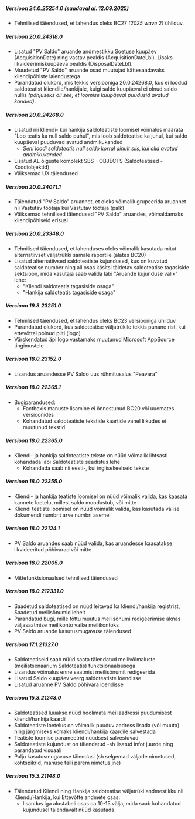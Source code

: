 ---
---
##### Versioon 24.0.25254.0 _(saadaval al. 12.09.2025)_
- Tehnilised täiendused, et lahendus oleks BC27 _(2025 wave 2)_ ühilduv.  

##### Versioon 20.0.24318.0
- Lisatud "PV Saldo" aruande andmestikku Soetuse kuupäev (AcquisitionDate) ning vastav pealdis (AcquisitionDateLbl). Lisaks likvideerimiskuupäeva pealdis (DisposalDateLbl).
- Muudetud "PV Saldo" aruande osad muutujad kättesaadavaks kliendipõhiste laiendustega
- Parandatud olukord, mis tekkis versiooniga 20.0.24268.0, kus ei loodud saldoteatist kliendile/hankijale, kuigi saldo kuupäeval ei olnud saldo nullis _(põhjuseks oli see, et loomise kuupäeval puudusid avatud kanded)_.  

##### Versioon 20.0.24268.0
- Lisatud nii kliendi- kui hankija saldoteatiste loomisel võimalus määrata "Loo teatis ka null saldo puhul", mis loob saldoteatise ka juhul, kui saldo kuupäeval puuduvad avatud andmikukanded
  - _Seni loodi saldoteatis null saldo korral ainult siis, kui olid avatud andmikukanded_
- Lisatud AL õiguste komplekt SBS - OBJECTS (Saldoteatised - Koodiobjektid)
- Väiksemad UX täiendused  

##### Versioon 20.0.24071.1
- Täiendatud "PV Saldo" aruannet, et oleks võimalik grupeerida aruannet nii Vastutav töötaja kui Vastutav töötaja (palk)
- Väiksemad tehnilised täiendused "PV Saldo" aruandes, võimaldamaks kliendipõhiseid erisusi  

##### Versioon 20.0.23348.0
- Tehnilised täiendused, et lahenduses oleks võimalik kasutada mitut alternatiivset väljatrükki samale  raportile (alates BC20)
- Lisatud alternatiivsed saldoteatiste kujundused, kus on kuvatud saldoteatise number ning all osas käsitsi täidetav saldoteatise tagasiside sektsioon, mida kasutaja saab valida läbi "Aruande kujunduse valik" lehe:
  - "Kliendi saldoteatis tagasiside osaga"
  - "Hankija saldoteatis tagasiside osaga"  

##### Versioon 19.3.23251.0
- Tehnilised täiendused, et lahendus oleks BC23 versiooniga ühilduv
- Parandatud olukord, kus saldoteatise väljatrükile tekkis punane rist, kui ettevõttel polnud pilti (logo)
- Värskendatud äpi logo vastamaks muutunud Microsoft AppSource tingimustele  

##### Versioon 18.0.23152.0
- Lisandus aruandesse PV Saldo uus rühmitusalus "Peavara"  

##### Versioon 18.0.22365.1
- Bugiparandused:
  - Factboxis manuste lisamine ei õnnestunud BC20 või uuemates versioonides
  - Kohandatud saldoteatiste tekstide kaartide vahel liikudes ei muutunud tekstid  

##### Versioon 18.0.22365.0
- Kliendi- ja hankija saldoteatiste tekste on nüüd võimalik lihtsasti kohandada läbi Saldoteatiste seadistus lehe
  - Kohandada saab nii eesti-, kui inglisekeelseid tekste  

##### Versioon 18.0.22355.0
- Kliendi- ja hankija teatiste loomisel on nüüd võimalik valida, kas kaasata kannete loetelu, millest saldo moodustub, või mitte
- Kliendi teatiste loomisel on nüüd võimalik valida, kas kasutada välise dokumendi numbrit arve numbri asemel  

##### Versioon 18.0.22124.1
- PV Saldo aruandes saab nüüd valida, kas aruandesse kaasatakse likvideeritud põhivarad või mitte

##### Versioon 18.0.22005.0
- Mittefunktsionaalsed tehnilised täiendused

##### Versioon 18.0.212331.0
- Saadetud saldoteatised on nüüd leitavad ka kliendi/hankija registrist, Saadetud meilisõnumid lehelt
- Parandatud bugi, mille tõttu muutus meilisõnumi redigeerimise aknas väljasaatmise meilikonto vaike meilikontoks
- PV Saldo aruande kasutusmugavuse täiendused

##### Versioon 17.1.21327.0
- Saldoteatiseid saab nüüd saata täiendatud meilivõimaluste (meilistsenaarium Saldoteatis) funktsionaalsusega
- Lisandus võimalus enne saatmist meilisõnumit redigeerida
- Lisatud Saldo kuupäev veerg saldoteatiste loendisse
- Lisatud aruanne PV Saldo põhivara loendisse

##### Versioon 15.3.21243.0
- Saldoteatised luuakse nüüd hoolimata meiliaadressi puudumisest kliendi/hankija kaardil
- Saldoteatiste loetelus on võimalik puuduv aadress lisada (või muuta) ning järgmiseks korraks kliendi/hankija kaardile salvestada
- Teatiste loomise parameetrid nüüdsest salvestuvad
- Saldoteatiste kujundust on täiendatud -sh lisatud infot juurde ning parandatud visuaali
- Palju kasutusmugavuse täiendusi (sh selgemad väljade nimetused, kohtspikrid, manuse faili parem nimetus jne)

##### Versioon 15.3.21148.0
- Täiendatud Kliendi ning Hankija saldoteatise väljatrüki andmestikku nii Kliendi/Hankija, kui Ettevõtte andmete osas:
  - lisandus iga alustabeli osas ca 10-15 välja, mida saab kohandatud kujundusel täiendavalt nüüd kasutada.
